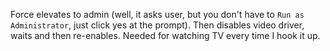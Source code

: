 Force elevates to admin (well, it asks user, but you don't have to `Run as Administrator`, just click yes at the prompt). Then disables video driver, waits and then re-enables. Needed for watching TV every time I hook it up.
